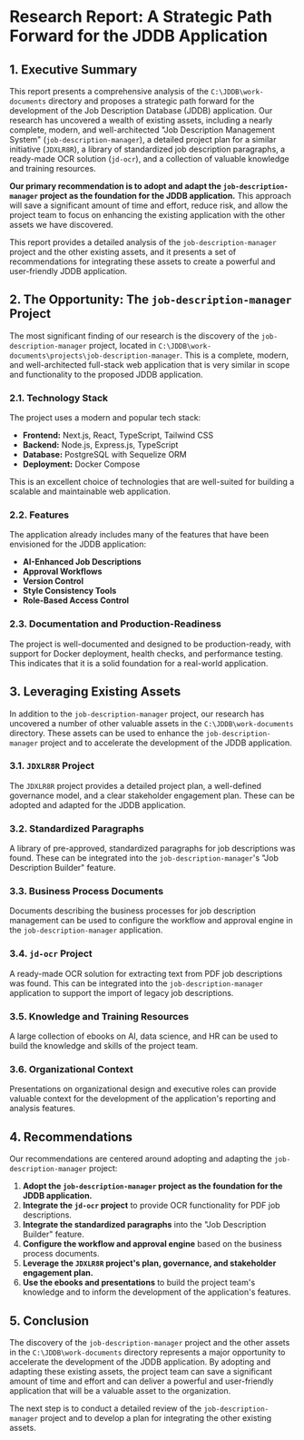 
# Research Report: A Strategic Path Forward for the JDDB Application

## 1. Executive Summary

This report presents a comprehensive analysis of the `C:\JDDB\work-documents` directory and proposes a strategic path forward for the development of the Job Description Database (JDDB) application. Our research has uncovered a wealth of existing assets, including a nearly complete, modern, and well-architected "Job Description Management System" (`job-description-manager`), a detailed project plan for a similar initiative (`JDXLR8R`), a library of standardized job description paragraphs, a ready-made OCR solution (`jd-ocr`), and a collection of valuable knowledge and training resources.

**Our primary recommendation is to adopt and adapt the `job-description-manager` project as the foundation for the JDDB application.** This approach will save a significant amount of time and effort, reduce risk, and allow the project team to focus on enhancing the existing application with the other assets we have discovered.

This report provides a detailed analysis of the `job-description-manager` project and the other existing assets, and it presents a set of recommendations for integrating these assets to create a powerful and user-friendly JDDB application.

## 2. The Opportunity: The `job-description-manager` Project

The most significant finding of our research is the discovery of the `job-description-manager` project, located in `C:\JDDB\work-documents\projects\job-description-manager`. This is a complete, modern, and well-architected full-stack web application that is very similar in scope and functionality to the proposed JDDB application.

### 2.1. Technology Stack

The project uses a modern and popular tech stack:

*   **Frontend:** Next.js, React, TypeScript, Tailwind CSS
*   **Backend:** Node.js, Express.js, TypeScript
*   **Database:** PostgreSQL with Sequelize ORM
*   **Deployment:** Docker Compose

This is an excellent choice of technologies that are well-suited for building a scalable and maintainable web application.

### 2.2. Features

The application already includes many of the features that have been envisioned for the JDDB application:

*   **AI-Enhanced Job Descriptions**
*   **Approval Workflows**
*   **Version Control**
*   **Style Consistency Tools**
*   **Role-Based Access Control**

### 2.3. Documentation and Production-Readiness

The project is well-documented and designed to be production-ready, with support for Docker deployment, health checks, and performance testing. This indicates that it is a solid foundation for a real-world application.

## 3. Leveraging Existing Assets

In addition to the `job-description-manager` project, our research has uncovered a number of other valuable assets in the `C:\JDDB\work-documents` directory. These assets can be used to enhance the `job-description-manager` project and to accelerate the development of the JDDB application.

### 3.1. `JDXLR8R` Project

The `JDXLR8R` project provides a detailed project plan, a well-defined governance model, and a clear stakeholder engagement plan. These can be adopted and adapted for the JDDB application.

### 3.2. Standardized Paragraphs

A library of pre-approved, standardized paragraphs for job descriptions was found. These can be integrated into the `job-description-manager`'s "Job Description Builder" feature.

### 3.3. Business Process Documents

Documents describing the business processes for job description management can be used to configure the workflow and approval engine in the `job-description-manager` application.

### 3.4. `jd-ocr` Project

A ready-made OCR solution for extracting text from PDF job descriptions was found. This can be integrated into the `job-description-manager` application to support the import of legacy job descriptions.

### 3.5. Knowledge and Training Resources

A large collection of ebooks on AI, data science, and HR can be used to build the knowledge and skills of the project team.

### 3.6. Organizational Context

Presentations on organizational design and executive roles can provide valuable context for the development of the application's reporting and analysis features.

## 4. Recommendations

Our recommendations are centered around adopting and adapting the `job-description-manager` project:

1.  **Adopt the `job-description-manager` project as the foundation for the JDDB application.**
2.  **Integrate the `jd-ocr` project** to provide OCR functionality for PDF job descriptions.
3.  **Integrate the standardized paragraphs** into the "Job Description Builder" feature.
4.  **Configure the workflow and approval engine** based on the business process documents.
5.  **Leverage the `JDXLR8R` project's plan, governance, and stakeholder engagement plan.**
6.  **Use the ebooks and presentations** to build the project team's knowledge and to inform the development of the application's features.

## 5. Conclusion

The discovery of the `job-description-manager` project and the other assets in the `C:\JDDB\work-documents` directory represents a major opportunity to accelerate the development of the JDDB application. By adopting and adapting these existing assets, the project team can save a significant amount of time and effort and can deliver a powerful and user-friendly application that will be a valuable asset to the organization.

The next step is to conduct a detailed review of the `job-description-manager` project and to develop a plan for integrating the other existing assets.
